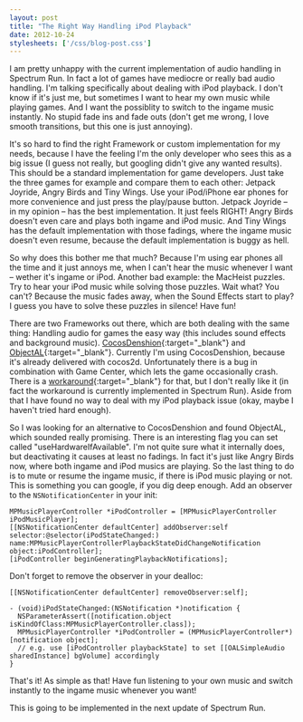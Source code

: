 ```yaml
---
layout: post
title: "The Right Way Handling iPod Playback"
date: 2012-10-24
stylesheets: ['/css/blog-post.css']
---
```

I am pretty unhappy with the current implementation of audio handling in Spectrum Run. In fact a lot of games have mediocre or really bad audio handling. I'm talking specifically about dealing with iPod playback. I don't know if it's just me, but sometimes I want to hear my own music while playing games. And I want the possiblity to switch to the ingame music instantly. No stupid fade ins and fade outs (don't get me wrong, I love smooth transitions, but this one is just annoying).

It's so hard to find the right Framework or custom implementation for my needs, because I have the feeling I'm the only developer who sees this as a big issue (I guess not really, but googling didn't give any wanted results). This should be a standard implementation for game developers. Just take the three games for example and compare them to each other: Jetpack Joyride, Angry Birds and Tiny Wings. Use your iPod/iPhone ear phones for more convenience and just press the play/pause button. Jetpack Joyride – in my opinion – has the best implementation. It just feels RIGHT! Angry Birds doesn't even care and plays both ingame and iPod music. And Tiny Wings has the default implementation with those fadings, where the ingame music doesn't even resume, because the default implementation is buggy as hell.

So why does this bother me that much? Because I'm using ear phones all the time and it just annoys me, when I can't hear the music whenever I want – wether it's ingame or iPod. Another bad example: the MacHeist puzzles. Try to hear your iPod music while solving those puzzles. Wait what? You can't? Because the music fades away, when the Sound Effects start to play? I guess you have to solve these puzzles in silence! Have fun!

There are two Frameworks out there, which are both dealing with the same thing: Handling audio for games the easy way (this includes sound effects and background music). [CocosDenshion][cocosdenshion]{:target="_blank"} and [ObjectAL][objectal]{:target="_blank"}. Currently I'm using CocosDenshion, because it's already delivered with cocos2d. Unfortunately there is a bug in combination with Game Center, which lets the game occasionally crash. There is a [workaround][workaround]{:target="_blank"} for that, but I don't really like it (in fact the workaround is currently implemented in Spectrum Run). Aside from that I have found no way to deal with my iPod playback issue (okay, maybe I haven't tried hard enough).

So I was looking for an alternative to CocosDenshion and found ObjectAL, which sounded really promising. There is an interesting flag you can set called "useHardwareIfAvailable". I'm not quite sure what it internally does, but deactivating it causes at least no fadings. In fact it's just like Angry Birds now, where both ingame and iPod musics are playing. So the last thing to do is to mute or resume the ingame music, if there is iPod music playing or not. This is something you can google, if you dig deep enough. Add an observer to the `NSNotificationCenter` in your init:

```objc
MPMusicPlayerController *iPodController = [MPMusicPlayerController iPodMusicPlayer];
[[NSNotificationCenter defaultCenter] addObserver:self selector:@selector(iPodStateChanged:) name:MPMusicPlayerControllerPlaybackStateDidChangeNotification object:iPodController];
[iPodController beginGeneratingPlaybackNotifications];
```

Don't forget to remove the observer in your dealloc:

```objc
[[NSNotificationCenter defaultCenter] removeObserver:self];
```

```objc
- (void)iPodStateChanged:(NSNotification *)notification {
  NSParameterAssert([notification.object isKindOfClass:MPMusicPlayerController.class]);
  MPMusicPlayerController *iPodController = (MPMusicPlayerController*)[notification object];
  // e.g. use [iPodController playbackState] to set [[OALSimpleAudio sharedInstance] bgVolume] accordingly
}
```

That's it! As simple as that! Have fun listening to your own music and switch instantly to the ingame music whenever you want!

This is going to be implemented in the next update of Spectrum Run.

[cocosdenshion]: http://www.cocos2d-iphone.org/wiki/doku.php/cocosdenshion:faq "CocosDenshion"
[objectal]: http://kstenerud.github.io/ObjectAL-for-iPhone/ "ObjectAL"
[workaround]: http://www.cocos2d-iphone.org/forum/topic/21909 "Crash on become active - iOS5 sound related?"

